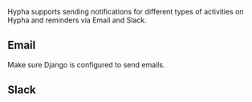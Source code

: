 
Hypha supports sending notifications for different types of activities on Hypha and reminders via Email and Slack.

## Email

Make sure Django is configured to send emails.


## Slack
